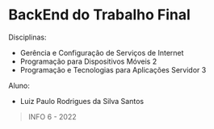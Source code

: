 # BackEnd do Trabalho Final

Disciplinas:

- Gerência e Configuração de Serviços de Internet
- Programação para Dispositivos Móveis 2
- Programação e Tecnologias para Aplicações Servidor 3

Aluno:

- Luiz Paulo Rodrigues da Silva Santos

> INFO 6 - 2022
